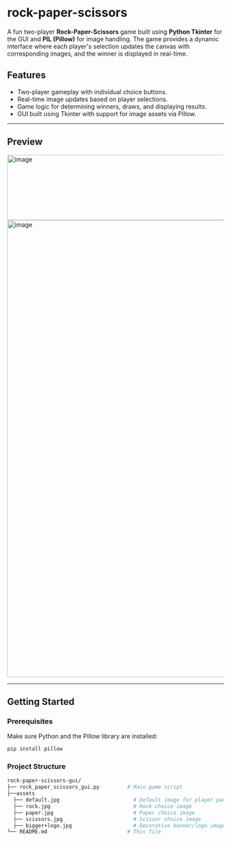 # rock-paper-scissors
A fun two-player **Rock-Paper-Scissors** game built using **Python Tkinter** for the GUI and **PIL (Pillow)** for image handling. The game provides a dynamic interface where each player's selection updates the canvas with corresponding images, and the winner is displayed in real-time.

##  Features

-  Two-player gameplay with individual choice buttons.
-  Real-time image updates based on player selections.
-  Game logic for determining winners, draws, and displaying results.
-  GUI built using Tkinter with support for image assets via Pillow.

---

##  Preview

<img width="913" height="152" alt="image" src="https://github.com/user-attachments/assets/6973aa69-acae-4c8d-9fd9-32a343964013" />
<img width="1195" height="1064" alt="image" src="https://github.com/user-attachments/assets/e44766e0-277f-4eaa-9f96-703b293cd51d" />


---

##  Getting Started

###  Prerequisites

Make sure Python and the Pillow library are installed:

```bash
pip install pillow
```

###  Project Structure
```bash
rock-paper-scissors-gui/
├── rock_paper_scissors_gui.py         # Main game script
├──assets
  ├── default.jpg                        # Default image for player panels
  ├── rock.jpg                           # Rock choice image
  ├── paper.jpg                          # Paper choice image
  ├── scissors.jpg                       # Scissor choice image
  ├── bigger+logo.jpg                    # Decorative banner/logo image
└── README.md                          # This file
```
